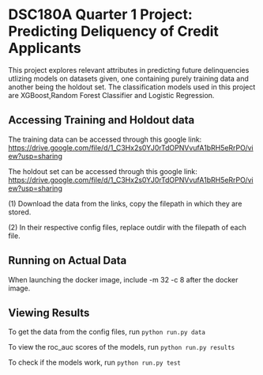 # DSC180A Quarter 1 Project: Predicting Deliquency of Credit Applicants
This project explores relevant attributes in predicting future delinquencies utlizing models on datasets given, one containing purely training data and another being the holdout set. The classification models used in this project are XGBoost,Random Forest Classifier and Logistic Regression.

## Accessing Training and Holdout data

The training data can be accessed through this google link: https://drive.google.com/file/d/1_C3Hx2s0YJ0rTdOPNVvufA1bRH5eRrPO/view?usp=sharing

The holdout set can be accessed through this google link: https://drive.google.com/file/d/1_C3Hx2s0YJ0rTdOPNVvufA1bRH5eRrPO/view?usp=sharing

(1) Download the data from the links, copy the filepath in which they are stored.

(2) In their respective config files, replace outdir with the filepath of each file.
## Running on Actual Data
When launching the docker image, include -m 32 -c 8 after the docker image.

## Viewing Results
To get the data from the config files, run ``` python run.py data ```

To view the roc_auc scores of the models, run  ``` python run.py results ```

To check if the models work, run ``` python run.py test ```

